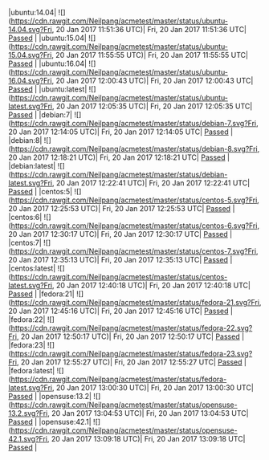 |ubuntu:14.04| ![](https://cdn.rawgit.com/Neilpang/acmetest/master/status/ubuntu-14.04.svg?Fri, 20 Jan 2017 11:51:36 UTC)| Fri, 20 Jan 2017 11:51:36 UTC| [Passed](https://github.com/Neilpang/acmetest/blob/master/logs/ubuntu-14.04.out) |
|ubuntu:15.04| ![](https://cdn.rawgit.com/Neilpang/acmetest/master/status/ubuntu-15.04.svg?Fri, 20 Jan 2017 11:55:55 UTC)| Fri, 20 Jan 2017 11:55:55 UTC| [Passed](https://github.com/Neilpang/acmetest/blob/master/logs/ubuntu-15.04.out) |
|ubuntu:16.04| ![](https://cdn.rawgit.com/Neilpang/acmetest/master/status/ubuntu-16.04.svg?Fri, 20 Jan 2017 12:00:43 UTC)| Fri, 20 Jan 2017 12:00:43 UTC| [Passed](https://github.com/Neilpang/acmetest/blob/master/logs/ubuntu-16.04.out) |
|ubuntu:latest| ![](https://cdn.rawgit.com/Neilpang/acmetest/master/status/ubuntu-latest.svg?Fri, 20 Jan 2017 12:05:35 UTC)| Fri, 20 Jan 2017 12:05:35 UTC| [Passed](https://github.com/Neilpang/acmetest/blob/master/logs/ubuntu-latest.out) |
|debian:7| ![](https://cdn.rawgit.com/Neilpang/acmetest/master/status/debian-7.svg?Fri, 20 Jan 2017 12:14:05 UTC)| Fri, 20 Jan 2017 12:14:05 UTC| [Passed](https://github.com/Neilpang/acmetest/blob/master/logs/debian-7.out) |
|debian:8| ![](https://cdn.rawgit.com/Neilpang/acmetest/master/status/debian-8.svg?Fri, 20 Jan 2017 12:18:21 UTC)| Fri, 20 Jan 2017 12:18:21 UTC| [Passed](https://github.com/Neilpang/acmetest/blob/master/logs/debian-8.out) |
|debian:latest| ![](https://cdn.rawgit.com/Neilpang/acmetest/master/status/debian-latest.svg?Fri, 20 Jan 2017 12:22:41 UTC)| Fri, 20 Jan 2017 12:22:41 UTC| [Passed](https://github.com/Neilpang/acmetest/blob/master/logs/debian-latest.out) |
|centos:5| ![](https://cdn.rawgit.com/Neilpang/acmetest/master/status/centos-5.svg?Fri, 20 Jan 2017 12:25:53 UTC)| Fri, 20 Jan 2017 12:25:53 UTC| [Passed](https://github.com/Neilpang/acmetest/blob/master/logs/centos-5.out) |
|centos:6| ![](https://cdn.rawgit.com/Neilpang/acmetest/master/status/centos-6.svg?Fri, 20 Jan 2017 12:30:17 UTC)| Fri, 20 Jan 2017 12:30:17 UTC| [Passed](https://github.com/Neilpang/acmetest/blob/master/logs/centos-6.out) |
|centos:7| ![](https://cdn.rawgit.com/Neilpang/acmetest/master/status/centos-7.svg?Fri, 20 Jan 2017 12:35:13 UTC)| Fri, 20 Jan 2017 12:35:13 UTC| [Passed](https://github.com/Neilpang/acmetest/blob/master/logs/centos-7.out) |
|centos:latest| ![](https://cdn.rawgit.com/Neilpang/acmetest/master/status/centos-latest.svg?Fri, 20 Jan 2017 12:40:18 UTC)| Fri, 20 Jan 2017 12:40:18 UTC| [Passed](https://github.com/Neilpang/acmetest/blob/master/logs/centos-latest.out) |
|fedora:21| ![](https://cdn.rawgit.com/Neilpang/acmetest/master/status/fedora-21.svg?Fri, 20 Jan 2017 12:45:16 UTC)| Fri, 20 Jan 2017 12:45:16 UTC| [Passed](https://github.com/Neilpang/acmetest/blob/master/logs/fedora-21.out) |
|fedora:22| ![](https://cdn.rawgit.com/Neilpang/acmetest/master/status/fedora-22.svg?Fri, 20 Jan 2017 12:50:17 UTC)| Fri, 20 Jan 2017 12:50:17 UTC| [Passed](https://github.com/Neilpang/acmetest/blob/master/logs/fedora-22.out) |
|fedora:23| ![](https://cdn.rawgit.com/Neilpang/acmetest/master/status/fedora-23.svg?Fri, 20 Jan 2017 12:55:27 UTC)| Fri, 20 Jan 2017 12:55:27 UTC| [Passed](https://github.com/Neilpang/acmetest/blob/master/logs/fedora-23.out) |
|fedora:latest| ![](https://cdn.rawgit.com/Neilpang/acmetest/master/status/fedora-latest.svg?Fri, 20 Jan 2017 13:00:30 UTC)| Fri, 20 Jan 2017 13:00:30 UTC| [Passed](https://github.com/Neilpang/acmetest/blob/master/logs/fedora-latest.out) |
|opensuse:13.2| ![](https://cdn.rawgit.com/Neilpang/acmetest/master/status/opensuse-13.2.svg?Fri, 20 Jan 2017 13:04:53 UTC)| Fri, 20 Jan 2017 13:04:53 UTC| [Passed](https://github.com/Neilpang/acmetest/blob/master/logs/opensuse-13.2.out) |
|opensuse:42.1| ![](https://cdn.rawgit.com/Neilpang/acmetest/master/status/opensuse-42.1.svg?Fri, 20 Jan 2017 13:09:18 UTC)| Fri, 20 Jan 2017 13:09:18 UTC| [Passed](https://github.com/Neilpang/acmetest/blob/master/logs/opensuse-42.1.out) |
